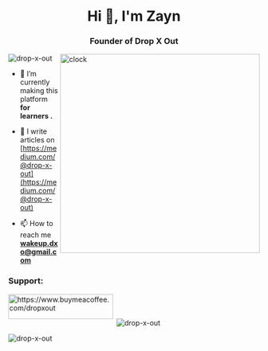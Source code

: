 <h1 align="center">Hi 👋, I'm Zayn</h1>
<h3 align="center">Founder of Drop X Out</h3>

<img align="right" src="https://media.tenor.com/DIBZH5Yaz00AAAAM/tick-tock-clock.gif" alt="clock" width="400" >

<p align="left"> <img src="https://komarev.com/ghpvc/?username=drop-x-out&label=Profile%20views&color=0e75b6&style=flat" alt="drop-x-out" /> </p>

- 🌱 I’m currently making this platform **for learners .**

- 📝 I write articles on [https://medium.com/@drop-x-out](https://medium.com/@drop-x-out)

- 📫 How to reach me **wakeup.dxo@gmail.com**

<h3 align="left">Support:</h3>
<p><a href="https://www.buymeacoffee.com/https://www.buymeacoffee.com/dropxout"> <img align="left" src="https://cdn.buymeacoffee.com/buttons/v2/default-yellow.png" height="50" width="210" alt="https://www.buymeacoffee.com/dropxout" /></a></p><br><br>

<p>&nbsp;<img align="center" src="https://github-readme-stats.vercel.app/api?username=drop-x-out&show_icons=true&locale=en" alt="drop-x-out" /></p>

<p><img align="center" src="https://github-readme-streak-stats.herokuapp.com/?user=drop-x-out&" alt="drop-x-out" /></p>
